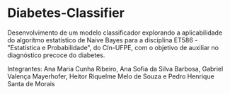 # Diabetes-Classifier
Desenvolvimento de um modelo classificador explorando a aplicabilidade do algoritmo estatístico de Naive Bayes para a disciplina ET586 - "Estatística e Probabilidade", do CIn-UFPE, com o objetivo de auxiliar no diagnóstico precoce do diabetes.

Integrantes: Ana Maria Cunha Ribeiro, Ana Sofia da Silva Barbosa, Gabriel Valença Mayerhofer, Heitor Riquelme Melo de Souza e Pedro Henrique Santa de Morais

